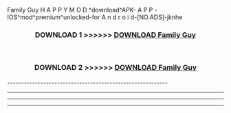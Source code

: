  Family Guy  H A P P Y M O D ^download^APK- A P P -IOS^mod^premium^unlocked-for A n d r o i d-[NO.ADS]-jknhe



<div align="center">

<h3>DOWNLOAD 1 >>>>>> <a href="https://en-mod.web.app/?en= Family Guy ">DOWNLOAD Family Guy  </a></h3><br>

<h3>DOWNLOAD 2 >>>>>> <a href="https://en-mod.web.app/?en= Family Guy ">DOWNLOAD Family Guy  </a></h3>

</div>
----------------------------------------------------------

----------------------------------------------------------

----------------------------------------------------------

----------------------------------------------------------



